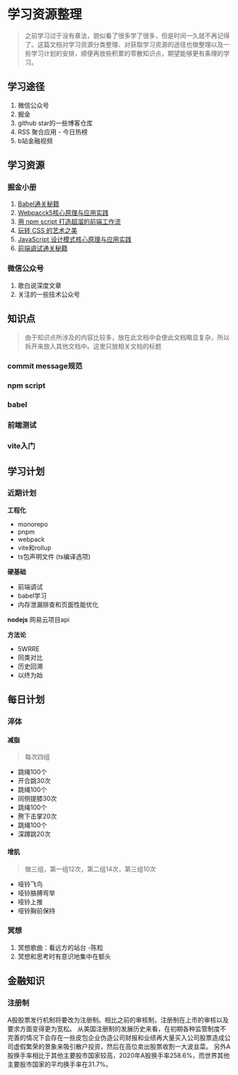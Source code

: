 # 学习资源整理
> 之前学习过于没有章法，貌似看了很多学了很多，但是时间一久就不再记得了。这篇文档对学习资源分类整理、对获取学习资源的途径也做整理以及一些学习计划的安排，顺便再放些积累的零散知识点，期望能够更有条理的学习。

## 学习途径
1. 微信公众号
2. 掘金
3. github star的一些博客仓库
4. RSS 聚合应用 - 今日热榜
5. b站金融视频

## 学习资源
### 掘金小册
1. [Babel通关秘籍](https://juejin.cn/book/6946117847848321055?enter_from=course_center)
2. [Webpacck5核心原理与应用实践](https://juejin.cn/book/7115598540721618944?enter_from=course_center)
3. [用 npm script 打造超溜的前端工作流](https://juejin.cn/book/6844723718749421582?enter_from=course_center)
4. [玩转 CSS 的艺术之美](https://juejin.cn/book/6850413616484040711?enter_from=course_center)
5. [JavaScript 设计模式核⼼原理与应⽤实践](https://juejin.cn/book/6844733790204461070?enter_from=course_center)
6. [前端调试通关秘籍](https://juejin.cn/book/7070324244772716556?enter_from=course_center)

### 微信公众号
1. 歌白说深度文章
2. 关注的一些技术公众号

## 知识点
> 由于知识点所涉及的内容比较多，放在此文档中会使此文档略显复杂，所以拆开来放入其他文档中。这里只放相关文档的标题
### commit message规范
### npm script
### babel
### 前端测试
### vite入门

## 学习计划
### 近期计划
**工程化**
- monorepo
- pnpm
- webpack
- vite和rollup
- ts包声明文件 (ts编译选项)

**硬基础**
- 前端调试
- babel学习
- 内存泄漏排查和页面性能优化

**nodejs**
网易云项目api

**方法论**
- 5WRRE
- 同类对比
- 历史回溯
- 以终为始

## 每日计划
### 淬体
#### 减脂
> 每次四组
* 跳绳100个
* 开合跳30次
* 跳绳100个
* 同侧提膝30次
* 跳绳100个
* 胯下击掌20次
* 跳绳100个
* 深蹲跳20次
#### 增肌
> 做三组，第一组12次，第二组14次，第三组10次
* 哑铃飞鸟
* 哑铃胳膊弯举
* 哑铃上推
* 哑铃胸前保持

### 冥想
1. 冥想歌曲：看远方的站台 -陈粒
2. 冥想和思考时有意识地集中在额头

## 金融知识
### 注册制
A股股票发行机制将要改为注册制。相比之前的审核制，注册制在上市的审核以及要求方面变得更为宽松。
从美国注册制的发展历史来看，在初期各种监管制度不完善的情况下会存在一些皮包企业伪造公司财报和业绩再大量买入公司股票造成公司虚假繁荣的景象来吸引散户投资，然后在高位卖出股票收割一大波韭菜。
另外A股换手率相比于其他主要股市国家较高，2020年A股换手率258.6%，而世界其他主要股市国家的平均换手率在31.7%。